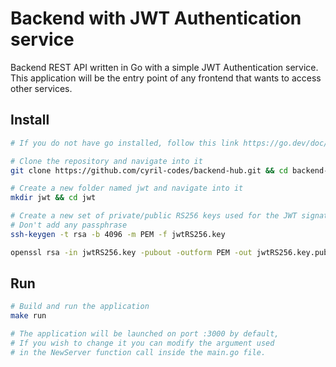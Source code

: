 # Backend with JWT Authentication service

Backend REST API written in Go with a simple JWT Authentication service. This
application will be the entry point of any frontend that wants to access other
services.

## Install

```sh
# If you do not have go installed, follow this link https://go.dev/doc/install

# Clone the repository and navigate into it
git clone https://github.com/cyril-codes/backend-hub.git && cd backend-hub

# Create a new folder named jwt and navigate into it
mkdir jwt && cd jwt

# Create a new set of private/public RS256 keys used for the JWT signatures
# Don't add any passphrase
ssh-keygen -t rsa -b 4096 -m PEM -f jwtRS256.key

openssl rsa -in jwtRS256.key -pubout -outform PEM -out jwtRS256.key.pub
```

## Run

```sh
# Build and run the application
make run

# The application will be launched on port :3000 by default, 
# If you wish to change it you can modify the argument used
# in the NewServer function call inside the main.go file.
```
